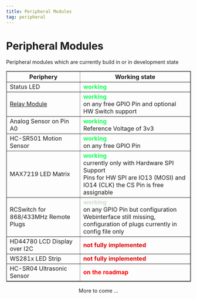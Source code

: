 ```yaml
---
title: Peripheral Modules
tag: peripheral
---
```


# Peripheral Modules

Peripheral modules which are currently build in or in development state

<table border="1" align="center" width="80%">
<tr><th width="40%">Periphery</th><th>Working state</th></tr>
<tr><td>Status LED</td><td><font color="#11ff55"><b>working</b></font></td></tr>
<tr><td><a href="/pages/mod_relay.html" title="Relay Module">Relay Module</a></td><td><font color="#11ff55"><b>working</b></font><br/>on any free GPIO Pin and optional HW Switch support</td></tr>
<tr><td>Analog Sensor on Pin A0</td><td><font color="#11ff55"><b>working</b></font><br>Reference Voltage of 3v3</td></tr>
<tr><td>HC-SR501 Motion Sensor</td><td><font color="#11ff55"><b>working</b></font><br/>on any free GPIO Pin</td></tr>
<tr><td>MAX7219 LED Matrix<br></td><td><font color="#11ff55"><b>working</b></font><br>currently only with Hardware SPI Support<br>Pins for HW SPI are IO13 (MOSI) and IO14 (CLK) the CS Pin is free assignable</td></tr>
<tr><td>RCSwitch for 868/433MHz Remote Plugs</td><td><font color="#ccddcc"><b>working</b></font><br/>on any GPIO Pin but configuration Webinterface still missing, configuration of plugs currently in config file only</td></tr>
<tr><td>HD44780 LCD Display over I2C</td><td><font color="#dd0000"><b>not fully implemented</b></font></td></tr>
<tr><td>WS281x LED Strip</td><td><font color="#dd0000"><b>not fully implemented</b></font></td></tr>
<tr><td>HC-SR04 Ultrasonic Sensor</td><td><font color="#ff0000"><b>on the roadmap</b></font></td></tr>
</table>
<center>More to come ...</center>